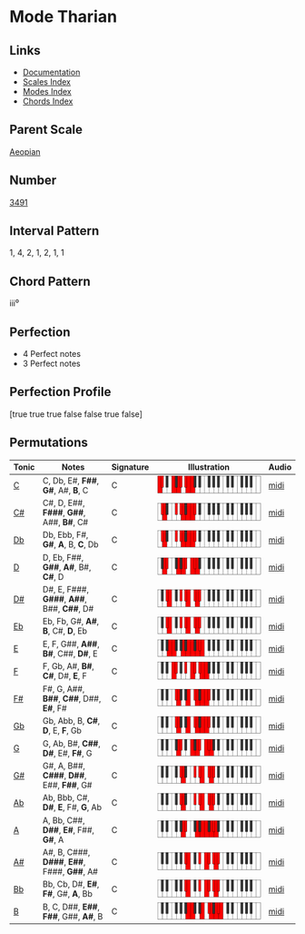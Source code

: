 # Mode Tharian

## Links

- [Documentation](README.md)
- [Scales Index](Scales.md)
- [Modes Index](Modes.md)
- [Chords Index](Chords.md)

## Parent Scale

[Aeopian](ScaleAeopian.md)

## Number

[3491](https://ianring.com/musictheory/scales/3491)

## Interval Pattern

1, 4, 2, 1, 2, 1, 1

## Chord Pattern

iii⁰

## Perfection

- 4 Perfect notes
- 3 Perfect notes

## Perfection Profile

[true true true false false true false]

## Permutations

| Tonic | Notes | Signature | Illustration | Audio |
|-------|-------|-----------|--------------|-------|
| [C](ModeCNaturalTharian.md) | C, Db, E#, **F##**, **G#**, A#, **B**, C | C | ![CNaturalTharian](ModeCNaturalTharian.png) | [midi](https://github.com/edipermadi/music/blob/main/docs/ModeCNaturalTharian.mid?raw=true) |
| [C#](ModeCSharpTharian.md) | C#, D, E##, **F###**, **G##**, A##, **B#**, C# | C | ![CSharpTharian](ModeCSharpTharian.png) | [midi](https://github.com/edipermadi/music/blob/main/docs/ModeCSharpTharian.mid?raw=true) |
| [Db](ModeDFlatTharian.md) | Db, Ebb, F#, **G#**, **A**, B, **C**, Db | C | ![DFlatTharian](ModeDFlatTharian.png) | [midi](https://github.com/edipermadi/music/blob/main/docs/ModeDFlatTharian.mid?raw=true) |
| [D](ModeDNaturalTharian.md) | D, Eb, F##, **G##**, **A#**, B#, **C#**, D | C | ![DNaturalTharian](ModeDNaturalTharian.png) | [midi](https://github.com/edipermadi/music/blob/main/docs/ModeDNaturalTharian.mid?raw=true) |
| [D#](ModeDSharpTharian.md) | D#, E, F###, **G###**, **A##**, B##, **C##**, D# | C | ![DSharpTharian](ModeDSharpTharian.png) | [midi](https://github.com/edipermadi/music/blob/main/docs/ModeDSharpTharian.mid?raw=true) |
| [Eb](ModeEFlatTharian.md) | Eb, Fb, G#, **A#**, **B**, C#, **D**, Eb | C | ![EFlatTharian](ModeEFlatTharian.png) | [midi](https://github.com/edipermadi/music/blob/main/docs/ModeEFlatTharian.mid?raw=true) |
| [E](ModeENaturalTharian.md) | E, F, G##, **A##**, **B#**, C##, **D#**, E | C | ![ENaturalTharian](ModeENaturalTharian.png) | [midi](https://github.com/edipermadi/music/blob/main/docs/ModeENaturalTharian.mid?raw=true) |
| [F](ModeFNaturalTharian.md) | F, Gb, A#, **B#**, **C#**, D#, **E**, F | C | ![FNaturalTharian](ModeFNaturalTharian.png) | [midi](https://github.com/edipermadi/music/blob/main/docs/ModeFNaturalTharian.mid?raw=true) |
| [F#](ModeFSharpTharian.md) | F#, G, A##, **B##**, **C##**, D##, **E#**, F# | C | ![FSharpTharian](ModeFSharpTharian.png) | [midi](https://github.com/edipermadi/music/blob/main/docs/ModeFSharpTharian.mid?raw=true) |
| [Gb](ModeGFlatTharian.md) | Gb, Abb, B, **C#**, **D**, E, **F**, Gb | C | ![GFlatTharian](ModeGFlatTharian.png) | [midi](https://github.com/edipermadi/music/blob/main/docs/ModeGFlatTharian.mid?raw=true) |
| [G](ModeGNaturalTharian.md) | G, Ab, B#, **C##**, **D#**, E#, **F#**, G | C | ![GNaturalTharian](ModeGNaturalTharian.png) | [midi](https://github.com/edipermadi/music/blob/main/docs/ModeGNaturalTharian.mid?raw=true) |
| [G#](ModeGSharpTharian.md) | G#, A, B##, **C###**, **D##**, E##, **F##**, G# | C | ![GSharpTharian](ModeGSharpTharian.png) | [midi](https://github.com/edipermadi/music/blob/main/docs/ModeGSharpTharian.mid?raw=true) |
| [Ab](ModeAFlatTharian.md) | Ab, Bbb, C#, **D#**, **E**, F#, **G**, Ab | C | ![AFlatTharian](ModeAFlatTharian.png) | [midi](https://github.com/edipermadi/music/blob/main/docs/ModeAFlatTharian.mid?raw=true) |
| [A](ModeANaturalTharian.md) | A, Bb, C##, **D##**, **E#**, F##, **G#**, A | C | ![ANaturalTharian](ModeANaturalTharian.png) | [midi](https://github.com/edipermadi/music/blob/main/docs/ModeANaturalTharian.mid?raw=true) |
| [A#](ModeASharpTharian.md) | A#, B, C###, **D###**, **E##**, F###, **G##**, A# | C | ![ASharpTharian](ModeASharpTharian.png) | [midi](https://github.com/edipermadi/music/blob/main/docs/ModeASharpTharian.mid?raw=true) |
| [Bb](ModeBFlatTharian.md) | Bb, Cb, D#, **E#**, **F#**, G#, **A**, Bb | C | ![BFlatTharian](ModeBFlatTharian.png) | [midi](https://github.com/edipermadi/music/blob/main/docs/ModeBFlatTharian.mid?raw=true) |
| [B](ModeBNaturalTharian.md) | B, C, D##, **E##**, **F##**, G##, **A#**, B | C | ![BNaturalTharian](ModeBNaturalTharian.png) | [midi](https://github.com/edipermadi/music/blob/main/docs/ModeBNaturalTharian.mid?raw=true) |
